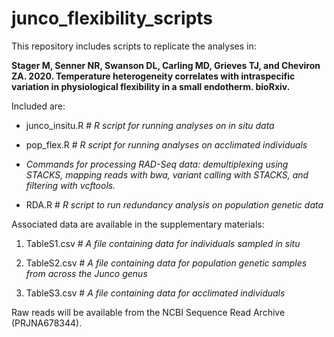 # junco_flexibility_scripts

This repository includes scripts to replicate the analyses in:

**Stager M, Senner NR, Swanson DL, Carling MD, Grieves TJ, and Cheviron ZA. 2020. Temperature heterogeneity correlates with intraspecific variation in physiological flexibility in a small endotherm. bioRxiv.**


Included are:

* junco_insitu.R # *R script for running analyses on in situ data*

* pop_flex.R # *R script for running analyses on acclimated individuals*

* *Commands for processing RAD-Seq data: demultiplexing using STACKS, mapping reads with bwa, variant calling with STACKS, and filtering with vcftools.*

* RDA.R # *R script to run redundancy analysis on population genetic data*



Associated data are available in the supplementary materials:

1. TableS1.csv # *A file containing data for individuals sampled in situ*

2. TableS2.csv # *A file containing data for population genetic samples from across the Junco genus*

3. TableS3.csv # *A file containing data for acclimated individuals*

Raw reads will be available from the NCBI Sequence Read Archive (PRJNA678344).
